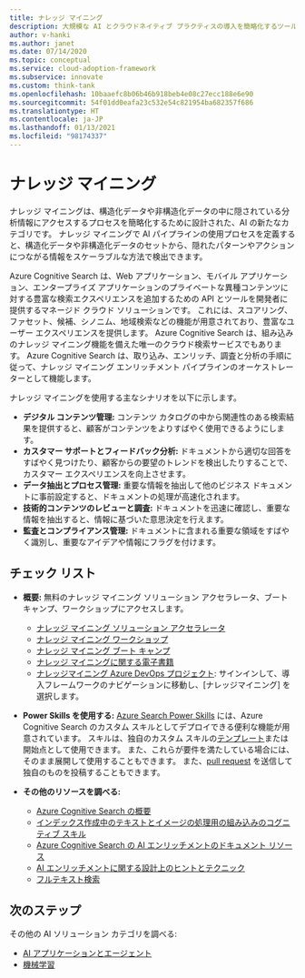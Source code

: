```yaml
---
title: ナレッジ マイニング
description: 大規模な AI とクラウドネイティブ プラクティスの導入を簡略化するツール、プログラム、コンテンツ (ベスト プラクティス、構成テンプレート、アーキテクチャ ガイダンス)。
author: v-hanki
ms.author: janet
ms.date: 07/14/2020
ms.topic: conceptual
ms.service: cloud-adoption-framework
ms.subservice: innovate
ms.custom: think-tank
ms.openlocfilehash: 10baaefc8b06b46b918beb4e08c27ecc188e6e90
ms.sourcegitcommit: 54f01dd0eafa23c532e54c821954ba682357f686
ms.translationtype: HT
ms.contentlocale: ja-JP
ms.lasthandoff: 01/13/2021
ms.locfileid: "98174337"
---
```

# <a name="knowledge-mining"></a>ナレッジ マイニング

ナレッジ マイニングは、構造化データや非構造化データの中に隠されている分析情報にアクセスするプロセスを簡略化するために設計された、AI の新たなカテゴリです。 ナレッジ マイニングで AI パイプラインの使用プロセスを定義すると、構造化データや非構造化データのセットから、隠れたパターンやアクションにつながる情報をスケーラブルな方法で検出できます。

Azure Cognitive Search は、Web アプリケーション、モバイル アプリケーション、エンタープライズ アプリケーションのプライベートな異種コンテンツに対する豊富な検索エクスペリエンスを追加するための API とツールを開発者に提供するマネージド クラウド ソリューションです。 これには、スコアリング、ファセット、候補、シノニム、地域検索などの機能が用意されており、豊富なユーザー エクスペリエンスを提供します。 Azure Cognitive Search は、組み込みのナレッジ マイニング機能を備えた唯一のクラウド検索サービスでもあります。 Azure Cognitive Search は、取り込み、エンリッチ、調査と分析の手順に従って、ナレッジ マイニング エンリッチメント パイプラインのオーケストレーターとして機能します。

ナレッジ マイニングを使用する主なシナリオを以下に示します。

- **デジタル コンテンツ管理:** コンテンツ カタログの中から関連性のある検索結果を提供すると、顧客がコンテンツをよりすばやく使用できるようにします。
- **カスタマー サポートとフィードバック分析:** ドキュメントから適切な回答をすばやく見つけたり、顧客からの要望のトレンドを検出したりすることで、カスタマー エクスペリエンスを向上させます。
- **データ抽出とプロセス管理:** 重要な情報を抽出して他のビジネス ドキュメントに事前設定すると、ドキュメントの処理が高速化されます。
- **技術的コンテンツのレビューと調査:** ドキュメントを迅速に確認し、重要な情報を抽出すると、情報に基づいた意思決定を行えます。
- **監査とコンプライアンス管理:** ドキュメントに含まれる重要な領域をすばやく識別し、重要なアイデアや情報にフラグを付けます。

## <a name="checklist"></a>チェック リスト

- **概要:** 無料のナレッジ マイニング ソリューション アクセラレータ、ブート キャンプ、ワークショップにアクセスします。

  - [ナレッジ マイニング ソリューション アクセラレータ](https://github.com/Azure-Samples/azure-search-knowledge-mining)
  - [ナレッジ マイニング ワークショップ](https://github.com/Azure-Samples/azure-search-knowledge-mining/tree/master/workshops)
  - [ナレッジ マイニング ブート キャンプ](https://github.com/MicrosoftLearning/LearnAI-KnowledgeMiningBootcamp)
  - [ナレッジ マイニングに関する電子書籍](https://azure.microsoft.com/resources/a-developers-guide-to-building-ai-driven-knowledge-mining-solutions/)
  - [ナレッジマイニング Azure DevOps プロジェクト](https://azuredevopsdemogenerator.azurewebsites.net/?name=kmine): サインインして、導入フレームワークのナビゲーションに移動し、[ナレッジマイニング] を選択します。 

- **Power Skills を使用する:** [Azure Search Power Skills](https://github.com/Azure-Samples/azure-search-power-skills) には、Azure Cognitive Search のカスタム スキルとしてデプロイできる便利な機能が用意されています。 スキルは、独自のカスタム スキルの[テンプレート](https://github.com/Azure-Samples/azure-search-power-skills/blob/master/Template/HelloWorld/README.md)または開始点として使用できます。 また、これらが要件を満たしている場合には、そのまま展開して使用することもできます。 また、[pull request](https://github.com/Azure-Samples/azure-search-power-skills/compare) を送信して独自のものを投稿することもできます。

- **その他のリソースを調べる:**

  - [Azure Cognitive Search の概要](/azure/search/search-what-is-azure-search)
  - [インデックス作成中のテキストとイメージの処理用の組み込みのコグニティブ スキル](/azure/search/cognitive-search-predefined-skills)
  - [Azure Cognitive Search の AI エンリッチメントのドキュメント リソース](/azure/search/cognitive-search-resources-documentation)
  - [AI エンリッチメントに関する設計上のヒントとテクニック](/azure/search/cognitive-search-concept-troubleshooting)
  - [フルテキスト検索](/azure/search/search-lucene-query-architecture)

## <a name="next-steps"></a>次のステップ

その他の AI ソリューション カテゴリを調べる:

- [AI アプリケーションとエージェント](./ai-applications.md)
- [機械学習](./machine-learning.md)
